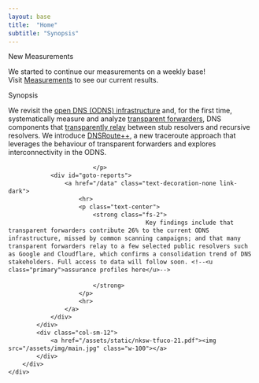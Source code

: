```yaml
---
layout: base
title:  "Home"
subtitle: "Synopsis"
---
```


<main id="Note" class="row row-cols-sm-1 px-3 mb-3 mt-5">
    <div class="box h-100 w-100">
        <div class="box-title">New Measurements</div>
        <div class="row px-3 mb-3 align-items-stretch">
            <div class="col-sm-12">
                <p class="fs-3 text-justify">
                We started to continue our measurements on a weekly base!<br>Visit <a href="/data">Measurements</a> to see our current results.
                </p>
            </div>
        </div>
    </div>
</main>

<main id="Home" class="row row-cols-sm-1 px-3 mb-3 mt-5">
    <div class="box h-100 w-100">
        <div class="box-title">Synopsis</div>
        <div class="row row-cols-lg-1 row-cols-xl-2 px-3 mb-3 align-items-stretch">
            <div class="col-sm-12">
                            <p class="fs-3 text-justify">
                                We revisit the <u class="primary">open DNS (ODNS) infrastructure</u> and, for the first time, systematically measure and analyze  <u class="success">transparent forwarders</u>, DNS components that <u class="danger">transparently relay</u> between stub resolvers and recursive resolvers. We introduce <u class="success">DNSRoute++</u>, a new traceroute approach that leverages the behaviour of transparent forwarders and explores interconnectivity in the ODNS.
                                
                            </p>
                <div id="goto-reports">
                    <a href="/data" class="text-decoration-none link-dark">
                        <hr>
                        <p class="text-center">
                            <strong class="fs-2">
                                           Key findings include that transparent forwarders contribute 26% to the current ODNS infrastructure, missed by common scanning campaigns; and that many transparent forwarders relay to a few selected public resolvers such as Google and Cloudflare, which confirms a consolidation trend of DNS stakeholders. Full access to data will follow soon. <!--<u class="primary">assurance profiles here</u>-->

                            </strong>
                        </p>
                        <hr>
                    </a>
                </div>
            </div>
            <div class="col-sm-12">
                <a href="/assets/static/nksw-tfuco-21.pdf"><img src="/assets/img/main.jpg" class="w-100"></a>
            </div>
        </div>
    </div>
</main>
